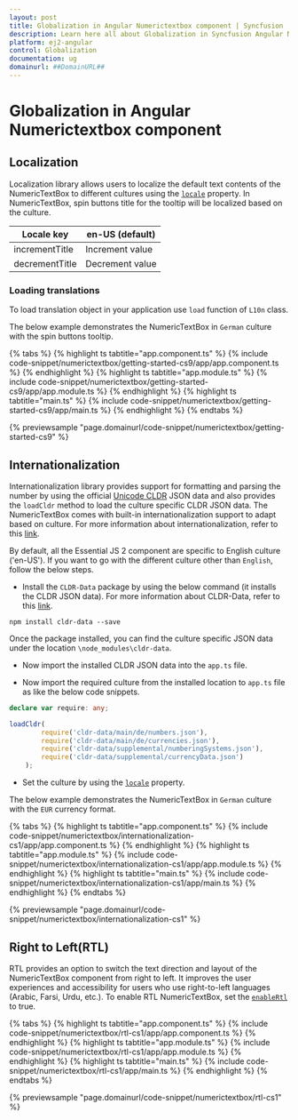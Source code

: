 ```yaml
---
layout: post
title: Globalization in Angular Numerictextbox component | Syncfusion
description: Learn here all about Globalization in Syncfusion Angular Numerictextbox component of Syncfusion Essential JS 2 and more.
platform: ej2-angular
control: Globalization 
documentation: ug
domainurl: ##DomainURL##
---
```


# Globalization in Angular Numerictextbox component

## Localization

Localization library allows users to localize the default text contents
of the NumericTextBox to different cultures using the [`locale`](https://ej2.syncfusion.com/angular/documentation/api/numerictextbox#locale) property.
In NumericTextBox, spin buttons title for the tooltip will be localized based on the culture.

| Locale key | en-US (default)  |
|------|------|
| incrementTitle |  Increment value |
| decrementTitle |  Decrement value |

### Loading translations

To load translation object in your application use `load` function of `L10n` class.

The below example demonstrates the NumericTextBox in `German` culture with the spin buttons tooltip.

{% tabs %}
{% highlight ts tabtitle="app.component.ts" %}
{% include code-snippet/numerictextbox/getting-started-cs9/app/app.component.ts %}
{% endhighlight %}
{% highlight ts tabtitle="app.module.ts" %}
{% include code-snippet/numerictextbox/getting-started-cs9/app/app.module.ts %}
{% endhighlight %}
{% highlight ts tabtitle="main.ts" %}
{% include code-snippet/numerictextbox/getting-started-cs9/app/main.ts %}
{% endhighlight %}
{% endtabs %}
  
{% previewsample "page.domainurl/code-snippet/numerictextbox/getting-started-cs9" %}

## Internationalization

Internationalization library provides support for formatting and parsing the number by using the
official [Unicode CLDR](http://cldr.unicode.org/) JSON data and also provides the
`loadCldr` method to load the culture specific CLDR JSON data. The NumericTextBox comes with built-in
internationalization support to adapt based on culture. For more information about internationalization,
refer to this [link](../common/internationalization/).

By default, all the Essential JS 2  component are specific to English culture ('en-US').
If you want to go with the different culture other than `English`, follow the below steps.

* Install the `CLDR-Data` package by using the below command (it installs the CLDR JSON data). For more information about CLDR-Data,
refer to this [link](http://cldr.unicode.org/index/cldr-spec/json).

```
npm install cldr-data --save
```

Once the package installed, you can find the culture
specific JSON data under the location `\node_modules\cldr-data`.

* Now import the installed CLDR JSON data into the `app.ts` file.

* Now import the required culture
from the installed location to `app.ts` file as like the below code snippets.

```typescript
declare var require: any;

loadCldr(
        require('cldr-data/main/de/numbers.json'),
        require('cldr-data/main/de/currencies.json'),
        require('cldr-data/supplemental/numberingSystems.json'),
        require('cldr-data/supplemental/currencyData.json')
    );
```

* Set the culture by using the [`locale`](https://ej2.syncfusion.com/angular/documentation/api/numerictextbox#locale) property.

The below example demonstrates the NumericTextBox in `German` culture with the `EUR` currency format.

{% tabs %}
{% highlight ts tabtitle="app.component.ts" %}
{% include code-snippet/numerictextbox/internationalization-cs1/app/app.component.ts %}
{% endhighlight %}
{% highlight ts tabtitle="app.module.ts" %}
{% include code-snippet/numerictextbox/internationalization-cs1/app/app.module.ts %}
{% endhighlight %}
{% highlight ts tabtitle="main.ts" %}
{% include code-snippet/numerictextbox/internationalization-cs1/app/main.ts %}
{% endhighlight %}
{% endtabs %}
  
{% previewsample "page.domainurl/code-snippet/numerictextbox/internationalization-cs1" %}

## Right to Left(RTL)

RTL provides an option to switch the text direction and layout of the NumericTextBox component from right to left. It improves the user experiences and accessibility for users who use right-to-left languages (Arabic, Farsi, Urdu, etc.). To enable RTL NumericTextBox, set the [`enableRtl`](https://ej2.syncfusion.com/angular/documentation/api/numerictextbox#enablertl) to true.

{% tabs %}
{% highlight ts tabtitle="app.component.ts" %}
{% include code-snippet/numerictextbox/rtl-cs1/app/app.component.ts %}
{% endhighlight %}
{% highlight ts tabtitle="app.module.ts" %}
{% include code-snippet/numerictextbox/rtl-cs1/app/app.module.ts %}
{% endhighlight %}
{% highlight ts tabtitle="main.ts" %}
{% include code-snippet/numerictextbox/rtl-cs1/app/main.ts %}
{% endhighlight %}
{% endtabs %}
  
{% previewsample "page.domainurl/code-snippet/numerictextbox/rtl-cs1" %}
